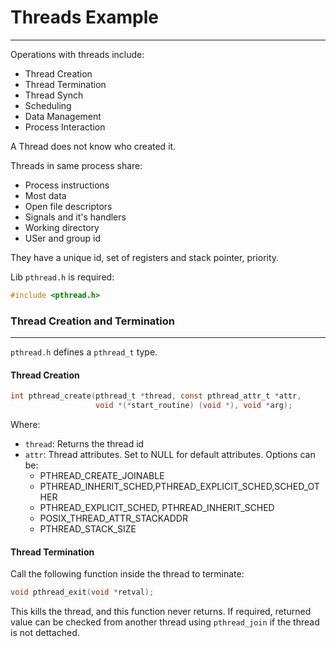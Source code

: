 # Threads Example
---

Operations with threads include:

- Thread Creation
- Thread Termination
- Thread Synch
- Scheduling
- Data Management
- Process Interaction

A Thread does not know who created it.

Threads in same process share:
- Process instructions
- Most data
- Open file descriptors
- Signals and it's handlers
- Working directory
- USer and group id

They have a unique id, set of registers and stack pointer, priority.

Lib `pthread.h` is required:
````c
#include <pthread.h>
````


### Thread Creation and Termination
---

`pthread.h` defines a `pthread_t` type. 

#### Thread Creation
````c 
int pthread_create(pthread_t *thread, const pthread_attr_t *attr,
                   void *(*start_routine) (void *), void *arg);
````

Where:

- `thread`: Returns the thread id
- `attr`: Thread attributes. Set to NULL for default attributes. Options can be:
  - PTHREAD_CREATE_JOINABLE
  - PTHREAD_INHERIT_SCHED,PTHREAD_EXPLICIT_SCHED,SCHED_OTHER
  - PTHREAD_EXPLICIT_SCHED, PTHREAD_INHERIT_SCHED
  - POSIX_THREAD_ATTR_STACKADDR
  - PTHREAD_STACK_SIZE 
 
 
 #### Thread Termination
 Call the following function inside the thread to terminate:
 ```c 
 void pthread_exit(void *retval);
 ```
 
 This kills the thread, and this function never returns. If required, returned value can be checked from another thread using `pthread_join` if the thread is not dettached.
